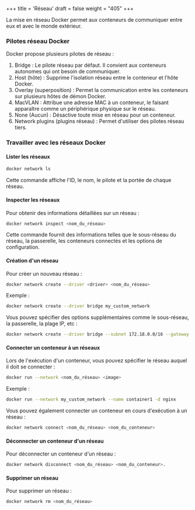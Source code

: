 +++
title = 'Réseau'
draft = false
weight = "405"
+++

La mise en réseau Docker permet aux conteneurs de communiquer entre eux et avec le monde extérieur.

### Pilotes réseau Docker
Docker propose plusieurs pilotes de réseau :

1. Bridge : Le pilote réseau par défaut. Il convient aux conteneurs autonomes qui ont besoin de communiquer.
2. Host (hôte) : Supprime l'isolation réseau entre le conteneur et l'hôte Docker.
3. Overlay (superposition) : Permet la communication entre les conteneurs sur plusieurs hôtes de démon Docker.
4. MacVLAN : Attribue une adresse MAC à un conteneur, le faisant apparaître comme un périphérique physique sur le réseau.
5. None (Aucun) : Désactive toute mise en réseau pour un conteneur.
6. Network plugins (plugins réseau) : Permet d'utiliser des pilotes réseau tiers.

### Travailler avec les réseaux Docker

#### Lister les réseaux
```bash
docker network ls
```
Cette commande affiche l'ID, le nom, le pilote et la portée de chaque réseau. 

#### Inspecter les réseaux
Pour obtenir des informations détaillées sur un réseau :
```bash
docker network inspect <nom_du_réseau>
```
Cette commande fournit des informations telles que le sous-réseau du réseau, la passerelle, les conteneurs connectés et les options de configuration.

#### Création d'un réseau
Pour créer un nouveau réseau :
```bash
docker network create --driver <driver> <nom_du_réseau>
```
Exemple :
```bash
docker network create --driver bridge my_custom_network
```
Vous pouvez spécifier des options supplémentaires comme le sous-réseau, la passerelle, la plage IP, etc :
```bash
docker network create --driver bridge --subnet 172.18.0.0/16 --gateway 172.18.0.1 my_custom_network
```

#### Connecter un conteneur à un réseaux
Lors de l'exécution d'un conteneur, vous pouvez spécifier le réseau auquel il doit se connecter :
```bash
docker run --network <nom_du_réseau> <image>
```
Exemple :
```bash
docker run --network my_custom_network --name container1 -d nginx
```
Vous pouvez également connecter un conteneur en cours d'exécution à un réseau :
```bash
docker network connect <nom_du_réseau> <nom_du_conteneur>
```
#### Déconnecter un conteneur d'un réseau
Pour déconnecter un conteneur d'un réseau :
```bash
docker network disconnect <nom_du_réseau> <nom_du_conteneur>.
```

#### Supprimer un réseau
Pour supprimer un réseau :
```bash
docker network rm <nom_du_réseau>
```